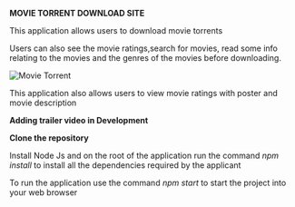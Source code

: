 **MOVIE TORRENT DOWNLOAD SITE**


This application allows users to download movie torrents

Users can also see the movie ratings,search for movies, read some info relating to the movies and the genres of the movies before downloading.



![Movie Torrent](https://static.toiimg.com/photo/72243079.jpeg)




This application also allows users to view movie ratings with poster and movie description

**Adding trailer video in Development**


**Clone the repository**

Install Node Js and on the root of the application run the command *npm install* to install all the dependencies required by the applicant

To run the application use the command *npm start* to start the project into your web browser
